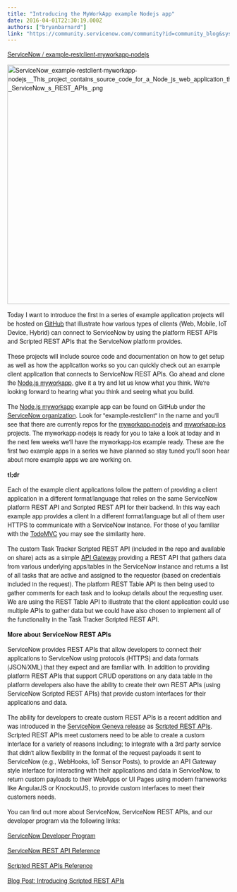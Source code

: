 ```yaml
---
title: "Introducing the MyWorkApp example Nodejs app"
date: 2016-04-01T22:30:19.000Z
authors: ["bryanbarnard"]
link: "https://community.servicenow.com/community?id=community_blog&sys_id=f13e6e6ddbd0dbc01dcaf3231f9619c4"
---
```

<p style="font-family: 'Helvetica Neue';"><a title="ithub.com/ServiceNow/example-restclient-myworkapp-nodejs" href="https://github.com/ServiceNow/example-restclient-myworkapp-nodejs">ServiceNow / example-restclient-myworkapp-nodejs</a></p><p style="font-family: 'Helvetica Neue';"><img   alt="ServiceNow_example-restclient-myworkapp-nodejs__This_project_contains_source_code_for_a_Node_js_web_application_that_interacts_with_ServiceNow_s_REST_APIs_.png" class="image-1 jive-image" src="002527b9db1493041dcaf3231f96195d.iix" style="width: 620px; height: 542px;"/></p><p style="font-family: 'Helvetica Neue';"></p><p></p><p style="font-family: 'Helvetica Neue';">Today I want to introduce the first in a series of example application projects will be hosted on <a title="ithub.com/ServiceNow" href="https://github.com/ServiceNow">GitHub</a> that illustrate how various types of clients (Web, Mobile, IoT Device, Hybrid) can connect to ServiceNow by using the platform REST APIs and Scripted REST APIs that the ServiceNow platform provides.</p><p style="font-family: 'Helvetica Neue';"></p><p style="font-family: 'Helvetica Neue';">These projects will include source code and documentation on how to get setup as well as how the application works so you can quickly check out an example client application that connects to ServiceNow REST APIs. Go ahead and clone the <a title="ithub.com/ServiceNow/example-restclient-myworkapp-nodejs" href="https://github.com/ServiceNow/example-restclient-myworkapp-nodejs">Node.js myworkapp</a>, give it a try and let us know what you think. We're looking forward to hearing what you think and seeing what you build.</p><p style="font-family: 'Helvetica Neue';"></p><p style="font-family: 'Helvetica Neue';">The <a title="ithub.com/ServiceNow/example-restclient-myworkapp-nodejs" href="https://github.com/ServiceNow/example-restclient-myworkapp-nodejs">Node.js myworkapp</a> example app can be found on GitHub under the <a title="ithub.com/ServiceNow" href="https://github.com/ServiceNow">ServiceNow organization</a>. Look for "example-restclient" in the name and you'll see that there are currently repos for the <a title="ithub.com/ServiceNow/example-restclient-myworkapp-nodejs" href="https://github.com/ServiceNow/example-restclient-myworkapp-nodejs">myworkapp-nodejs</a> and <a title="ithub.com/ServiceNow/example-restclient-myworkapp-ios" href="https://github.com/ServiceNow/example-restclient-myworkapp-ios">myworkapp-ios</a> projects. The myworkapp-nodejs is ready for you to take a look at today and in the next few weeks we'll have the myworkapp-ios example ready. These are the first two example apps in a series we have planned so stay tuned you'll soon hear about more example apps we are working on.</p><p style="font-family: 'Helvetica Neue';"></p><p style="font-family: 'Helvetica Neue';"><strong>tl;dr</strong></p><p style="font-family: 'Helvetica Neue';"></p><p style="font-family: 'Helvetica Neue';">Each of the example client applications follow the pattern of providing a client application in a different format/language that relies on the same ServiceNow platform REST API and Scripted REST API for their backend. In this way each example app provides a client in a different format/language but all of them user HTTPS to communicate with a ServiceNow instance. For those of you familiar with the <a title="domvc.com/" href="http://todomvc.com/">TodoMVC</a> you may see the similarity here.</p><p style="font-family: 'Helvetica Neue';"></p><p style="font-family: 'Helvetica Neue';">The custom Task Tracker Scripted REST API (included in the repo and available on share) acts as a simple <a title="croservices.io/patterns/apigateway.html" href="http://microservices.io/patterns/apigateway.html">API Gateway</a> providing a REST API that gathers data from various underlying apps/tables in the ServiceNow instance and returns a list of all tasks that are active and assigned to the requestor (based on credentials included in the request). The platform REST Table API is then being used to gather comments for each task and to lookup details about the requesting user. We are using the REST Table API to illustrate that the client application could use multiple APIs to gather data but we could have also chosen to implement all of the functionality in the Task Tracker Scripted REST API.</p><p style="font-family: 'Helvetica Neue';"></p><p style="font-family: 'Helvetica Neue';"><strong>More about ServiceNow REST APIs</strong></p><p style="font-family: 'Helvetica Neue';"></p><p style="font-family: 'Helvetica Neue';">ServiceNow provides REST APIs that allow developers to connect their applications to ServiceNow using protocols (HTTPS) and data formats (JSON/XML) that they expect and are familiar with. In addition to providing platform REST APIs that support CRUD operations on any data table in the platform developers also have the ability to create their own REST APIs (using ServiceNow Scripted REST APIs) that provide custom interfaces for their applications and data.</p><p style="font-family: 'Helvetica Neue';"></p><p style="font-family: 'Helvetica Neue';">The ability for developers to create custom REST APIs is a recent addition and was introduced in the <a title="ocs.servicenow.com/release_notes/geneva-release-notes.html" href="https://docs.servicenow.com/release_notes/geneva-release-notes.html">ServiceNow Geneva release</a> as <a title="ocs.servicenow.com/integrate/custom_web_services/concept/c_CustomWebServices.html" href="https://docs.servicenow.com/integrate/custom_web_services/concept/c_CustomWebServices.html">Scripted REST APIs</a>. Scripted REST APIs meet customers need to be able to create a custom interface for a variety of reasons including; to integrate with a 3rd party service that didn't allow flexibility in the format of the request payloads it sent to ServiceNow (e.g., WebHooks, IoT Sensor Posts), to provide an API Gateway style interface for interacting with their applications and data in ServiceNow, to return custom payloads to their WebApps or UI Pages using modern frameworks like AngularJS or KnockoutJS, to provide custom interfaces to meet their customers needs.</p><p style="font-family: 'Helvetica Neue';"></p><p style="font-family: 'Helvetica Neue';">You can find out more about ServiceNow, ServiceNow REST APIs, and our developer program via the following links:</p><p style="font-family: 'Helvetica Neue';"><a title="eveloper.servicenow.com/app.do#!/home" href="https://developer.servicenow.com/app.do#!/home">ServiceNow Developer Program</a></p><p style="font-family: 'Helvetica Neue';"><a title="t.ly/snrestapi" href="http://bit.ly/snrestapi">ServiceNow REST API Reference</a></p><p style="font-family: 'Helvetica Neue';"><a title="ocs.servicenow.com/integrate/custom_web_services/concept/c_CustomWebServices.html" href="https://docs.servicenow.com/integrate/custom_web_services/concept/c_CustomWebServices.html">Scripted REST APIs Reference</a></p><p style="font-family: 'Helvetica Neue';"><a title="" _jive_internal="true" href="/community?id=community_blog&sys_id=ec1daea5dbd0dbc01dcaf3231f961928">Blog Post: Introducing Scripted REST APIs</a></p>